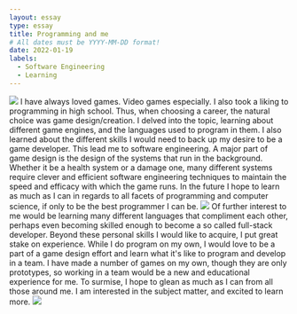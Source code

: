 ```yaml
---
layout: essay
type: essay
title: Programming and me
# All dates must be YYYY-MM-DD format!
date: 2022-01-19
labels:
  - Software Engineering
  - Learning
---
```


<img class="ui tiny left circular floated image" src="https://images-na.ssl-images-amazon.com/images/I/41c0ZzEdNRL._SX331_BO1,204,203,200_.jpg">
I have always loved games. Video games especially. I also took a liking to programming in high school. Thus, when choosing a career, the natural choice was game design/creation.
I delved into the topic, learning about different game engines, and the languages used to program in them. I also learned about the different skills I would need to back up my desire to be a game developer. 
This lead me to software engineering. A major part of game design is the design of the systems that run in the background. Whether it be a health system or a damage one, many different systems require clever and efficient software engineering techniques to maintain the speed and efficacy with which the game runs.
In the future I hope to learn as much as I can in regards to all facets of programming and computer science, if only to be the best programmer I can be. 
<img class="ui tiny left circular floated image" src="https://www.simplilearn.com/ice9/free_resources_article_thumb/Best-Programming-Languages-to-Start-Learning-Today.jpg">
Of further interest to me would be learning many different languages that compliment each other, perhaps even becoming skilled enough to become a so called full-stack developer. 
Beyond these personal skills I would like to acquire, I put great stake on experience. While I do program on my own, I would love to be a part of a game design effort and learn what it's like to program and develop in a team.
I have made a number of games on my own, though they are only prototypes, so working in a team would be a new and educational experience for me. 
To surmise, I hope to glean as much as I can from all those around me. I am interested in the subject matter, and excited to learn more. 
<img class="ui tiny left circular floated image" src="https://media.istockphoto.com/photos/number-of-2021-to-2024-on-asphalt-road-surface-with-white-arrow-picture-id1250440018?k=20&m=1250440018&s=612x612&w=0&h=8O1CnnAEWpN0PZKUZk6uGK4h3HSdWeWjEv-iyijFgmU=">